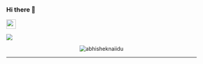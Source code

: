 ### Hi there 👋
[comment]: <> (<p><a href="https://www.twitter.com/"><img src="https://img.shields.io/badge/twitter-%231DA1F2.svg?&style=for-the-badge&logo=twitter&logoColor=white" height=25></a> )
<a href="https://www.linkedin.com/in/moohammed-gaber"><img src="https://img.shields.io/badge/linkedin-%230077B5.svg?&style=for-the-badge&logo=linkedin&logoColor=white" height=25></a>

<a href="https://github.com/anuraghazra/github-readme-stats">
  <img align="center" src="https://github-readme-stats.vercel.app/api/top-langs/?username=moohammed-gaber&theme=gotham&hide=javascript,html,css,objective-c" />
</a>
<p align="center"> <img src="https://github-readme-stats.vercel.app/api?username=moohammed-gaber&show_icons=true&theme=gotham" alt="abhisheknaiidu" />
<!--END_SECTION:waka-->

-------
<!--
**moohammed-gaber/moohammed-gaber** is a ✨ _special_ ✨ repository because its `README.md` (this file) appears on your GitHub profile.

Here are some ideas to get you started:

- 🔭 I’m currently working on ...
- 🌱 I’m currently learning ...
- 👯 I’m looking to collaborate on ...
- 🤔 I’m looking for help with ...
- 💬 Ask me about ...
- 📫 How to reach me: ...
- 😄 Pronouns: ...
- ⚡ Fun fact: ...
-->
